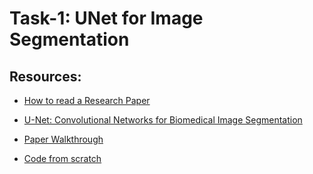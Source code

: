 # Task-1: UNet for Image Segmentation

## Resources:

- [How to read a Research Paper](https://www.youtube.com/watch?v=SwkMc8kb0BM&t=1230s)

- [U-Net: Convolutional Networks for Biomedical Image Segmentation](https://arxiv.org/pdf/1505.04597.pdf)

- [Paper Walkthrough](https://www.youtube.com/watch?v=oLvmLJkmXuc)

- [Code from scratch](https://www.youtube.com/watch?v=IHq1t7NxS8k)